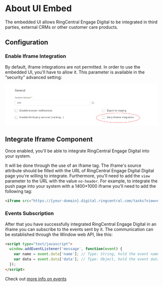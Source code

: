 # About UI Embed

The embedded UI allows RingCentral Engage Digital to be integrated in third parties, external CRMs or other customer care products.

## Configuration

### Enable Iframe Integration

By default, iframe integrations are not permitted. In order to use the embedded UI, you'll have to allow it. This parameter is available in the “security” advanced setting:

<img src="../ui-embed/enable-iframe-integration.png" class="img-fluid">

## Integrate Iframe Component

Once enabled, you'll be able to integrate RingCentral Engage Digital into your system.

It will be done through the use of an iframe tag. The iframe's source attribute should be filled with the URL of RingCentral Engage Digital Digital page you're willing to integrate. Furthermore, you'll need to add the `view` parameter to the URL with the value `no-header`. For example, to integrate the push page into your system with a 1400*1000 iframe you'll need to add the following tag:

```html
<iframe src="https://{your-domain}.digital.ringcentral.com/tasks?view=no-header" width="1400" height="1000"></iframe>
```

### Events Subscription

After that you have successfully integrated RingCentral Engage Digital in an iframe you can subscribe to the events sent by it. The communication can be established through the Window web API, like this:

```html
<script type="text/javascript">
  window.addEventListener('message', function(event) {
    var name = event.data['name']; // Type: String, hold the event name
    var data = event.data['data']; // Type: Object, hold the event data
  });
</script>
```

Check out [more info on events](./events.md)
